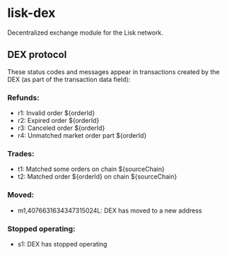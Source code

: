 # lisk-dex
Decentralized exchange module for the Lisk network.

## DEX protocol

These status codes and messages appear in transactions created by the DEX (as part of the transaction data field):

### Refunds:

- r1: Invalid order ${orderId}
- r2: Expired order ${orderId}
- r3: Canceled order ${orderId}
- r4: Unmatched market order part ${orderId}

### Trades:

- t1: Matched some orders on chain ${sourceChain}
- t2: Matched order ${orderId} on chain ${sourceChain}

### Moved:

- m1,4076631634347315024L: DEX has moved to a new address

### Stopped operating:

- s1: DEX has stopped operating
